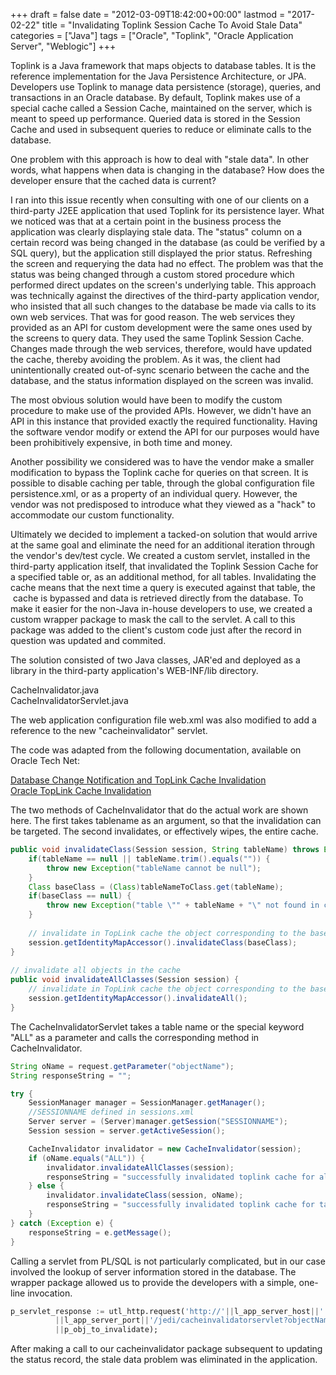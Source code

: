 +++
draft       = false
date        = "2012-03-09T18:42:00+00:00"
lastmod     = "2017-02-22"
title       = "Invalidating Toplink Session Cache To Avoid Stale Data"
categories  = ["Java"]
tags        = ["Oracle", "Toplink", "Oracle Application Server", "Weblogic"]
+++

Toplink is a Java framework that maps objects to database tables. It is the reference implementation for the Java Persistence Architecture, or JPA. Developers use Toplink to manage data persistence (storage), queries, and transactions in an Oracle database. By default, Toplink makes use of a special cache called a Session Cache, maintained on the server, which is meant to speed up performance. Queried data is stored in the Session Cache and used in subsequent queries to reduce or eliminate calls to the database.

One problem with this approach is how to deal with "stale data". In other words, what happens when data is changing in the database? How does the developer ensure that the cached data is current?

I ran into this issue recently when consulting with one of our clients on a third-party J2EE application that used Toplink for its persistence layer. What we noticed was that at a certain point in the business process the application was clearly displaying stale data. The "status" column on a certain record was being changed in the database (as could be verified by a SQL query), but the application still displayed the prior status. Refreshing the screen and requerying the data had no effect. The problem was that the status was being changed through a custom stored procedure which performed direct updates on the screen's underlying table. This approach was technically against the directives of the third-party application vendor, who insisted that all such changes to the database be made via calls to its own web services. That was for good reason. The web services they provided as an API for custom development were the same ones used by the screens to query data. They used the same Toplink Session Cache. Changes made through the web services, therefore, would have updated the cache, thereby avoiding the problem. As it was, the client had unintentionally created out-of-sync scenario between the cache and the database, and the status information displayed on the screen was invalid.

The most obvious solution would have been to modify the custom procedure to make use of the provided APIs. However, we didn't have an API in this instance that provided exactly the required functionality. Having the software vendor modify or extend the API for our purposes would have been prohibitively expensive, in both time and money.

Another possibility we considered was to have the vendor make a smaller modification to bypass the Toplink cache for queries on that screen. It is possible to disable caching per table, through the global configuration file persistence.xml, or as a property of an individual query. However, the vendor was not predisposed to introduce what they viewed as a "hack" to accommodate our custom functionality.

Ultimately we decided to implement a tacked-on solution that would arrive at the same goal and eliminate the need for an additional iteration through the vendor's dev/test cycle. We created a custom servlet, installed in the third-party application itself, that invalidated the Toplink Session Cache for a specified table or, as an additional method, for all tables. Invalidating the cache means that the next time a query is executed against that table, the  cache is bypassed and data is retrieved directly from the database. To make it easier for the non-Java in-house developers to use, we created a custom wrapper package to mask the call to the servlet. A call to this package was added to the client's custom code just after the record in question was updated and commited.

The solution consisted of two Java classes, JAR'ed and deployed as a library in the third-party application's WEB-INF/lib directory.

CacheInvalidator.java  
CacheInvalidatorServlet.java

The web application configuration file web.xml was also modified to add a reference to the new "cacheinvalidator" servlet.

The code was adapted from the following documentation, available on Oracle Tech Net:

[Database Change Notification and TopLink Cache Invalidation](http://www.oracle.com/technetwork/middleware/ias/index-097190.html)  
[Oracle TopLink Cache Invalidation](http://www.oracle.com/technetwork/middleware/ias/index-100679.html)

The two methods of CacheInvalidator that do the actual work are shown here. The first takes tablename as an argument, so that the invalidation can be targeted. The second invalidates, or effectively wipes, the entire cache.

```java
public void invalidateClass(Session session, String tableName) throws Exception { 
    if(tableName == null || tableName.trim().equals("")) { 
        throw new Exception("tableName cannot be null"); 
    } 
    Class baseClass = (Class)tableNameToClass.get(tableName); 
    if(baseClass == null) { 
        throw new Exception("table \"" + tableName + "\" not found in cache"); 
    } 
 
    // invalidate in TopLink cache the object corresponding to the baseClass 
    session.getIdentityMapAccessor().invalidateClass(baseClass); 
} 
 
// invalidate all objects in the cache 
public void invalidateAllClasses(Session session) { 
    // invalidate in TopLink cache the object corresponding to the baseClass 
    session.getIdentityMapAccessor().invalidateAll(); 
} 
```

The CacheInvalidatorServlet takes a table name or the special keyword "ALL" as a parameter and calls the corresponding method in CacheInvalidator.

```java
String oName = request.getParameter("objectName"); 
String responseString = ""; 

try { 
    SessionManager manager = SessionManager.getManager(); 
    //SESSIONNAME defined in sessions.xml 
    Server server = (Server)manager.getSession("SESSIONNAME"); 
    Session session = server.getActiveSession(); 

    CacheInvalidator invalidator = new CacheInvalidator(session); 
    if (oName.equals("ALL")) { 
        invalidator.invalidateAllClasses(session); 
        responseString = "successfully invalidated toplink cache for all tables."; 
    } else { 
        invalidator.invalidateClass(session, oName); 
        responseString = "successfully invalidated toplink cache for table: "+oName; 
    } 
} catch (Exception e) { 
    responseString = e.getMessage(); 
} 
```

Calling a servlet from PL/SQL is not particularly complicated, but in our case involved the lookup of server information stored in the database. The wrapper package allowed us to provide the developers with a simple, one-line invocation.

```sql
p_servlet_response := utl_http.request('http://'||l_app_server_host||':'
          ||l_app_server_port||'/jedi/cacheinvalidatorservlet?objectName='
          ||p_obj_to_invalidate);
```

After making a call to our cacheinvalidator package subsequent to updating the status record, the stale data problem was eliminated in the application.

